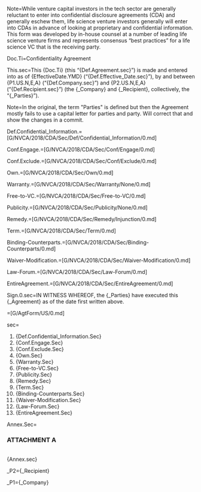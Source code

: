 Note=While venture capital investors in the tech sector are generally reluctant to enter into confidential disclosure agreements (CDA) and generally eschew them, life science venture investors generally will enter into CDAs in advance of looking at proprietary and confidential information.  This form was developed by in-house counsel at a number of leading life science venture firms and represents consensus “best practices” for a life science VC that is the receiving party.


Doc.Ti=Confidentiality Agreement

This.sec=This {Doc.Ti} (this “{Def.Agreement.sec}”) is made and entered into as of {EffectiveDate.YMD} (“{Def.Effective_Date.sec}”), by and between {P1.US.N,E,A} (“{Def.Company.sec}”) and {P2.US.N,E,A} (“{Def.Recipient.sec}”) (the {_Company} and {_Recipient}, collectively, the “{_Parties}”).

Note=In the original, the term "Parties" is defined but then the Agreement mostly fails to use a capital letter for parties and party.  Will correct that and show the changes in a commit. 

Def.Confidential_Information.=[G/NVCA/2018/CDA/Sec/Def/Confidential_Information/0.md]

Conf.Engage.=[G/NVCA/2018/CDA/Sec/Conf/Engage/0.md]

Conf.Exclude.=[G/NVCA/2018/CDA/Sec/Conf/Exclude/0.md]

Own.=[G/NVCA/2018/CDA/Sec/Own/0.md]

Warranty.=[G/NVCA/2018/CDA/Sec/Warranty/None/0.md]

Free-to-VC.=[G/NVCA/2018/CDA/Sec/Free-to-VC/0.md]

Publicity.=[G/NVCA/2018/CDA/Sec/Publicity/None/0.md]

Remedy.=[G/NVCA/2018/CDA/Sec/Remedy/Injunction/0.md]

Term.=[G/NVCA/2018/CDA/Sec/Term/0.md]

Binding-Counterparts.=[G/NVCA/2018/CDA/Sec/Binding-Counterparts/0.md]

Waiver-Modification.=[G/NVCA/2018/CDA/Sec/Waiver-Modification/0.md]

Law-Forum.=[G/NVCA/2018/CDA/Sec/Law-Forum/0.md]

EntireAgreement.=[G/NVCA/2018/CDA/Sec/EntireAgreement/0.md]
 
Sign.0.sec=IN WITNESS WHEREOF, the {_Parties} have executed this {_Agreement} as of the date first written above.

=[G/AgtForm/US/0.md]

sec=<ol><li>{Def.Confidential_Information.Sec}<li>{Conf.Engage.Sec}<li>{Conf.Exclude.Sec}<li>{Own.Sec}<li>{Warranty.Sec}<li>{Free-to-VC.Sec}<li>{Publicity.Sec}<li>{Remedy.Sec}<li>{Term.Sec}<li>{Binding-Counterparts.Sec}<li>{Waiver-Modification.Sec}<li>{Law-Forum.Sec}<li>{EntireAgreement.Sec}</ol>

Annex.Sec=<h3>ATTACHMENT A</h3><br>{Annex.sec}

_P2={_Recipient}

_P1={_Company}